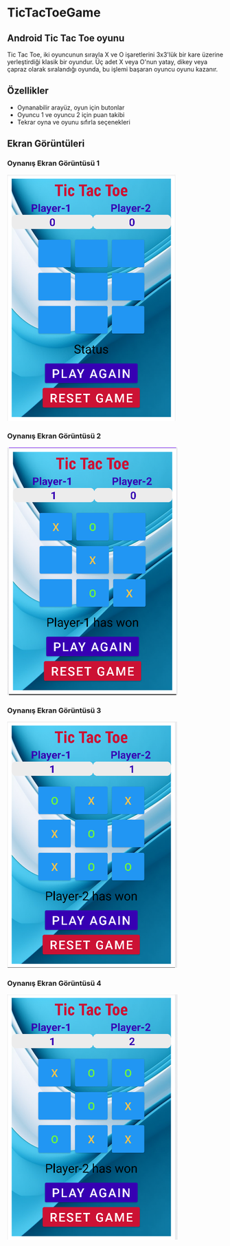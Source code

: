 # TicTacToeGame

## Android Tic Tac Toe oyunu

Tic Tac Toe, iki oyuncunun sırayla X ve O işaretlerini 3x3'lük bir kare üzerine yerleştirdiği klasik bir oyundur. Üç adet X veya O'nun yatay, dikey veya çapraz olarak sıralandığı oyunda, bu işlemi başaran oyuncu oyunu kazanır.


## Özellikler

- Oynanabilir arayüz, oyun için butonlar
- Oyuncu 1 ve oyuncu 2 için puan takibi
- Tekrar oyna ve oyunu sıfırla seçenekleri


## Ekran Görüntüleri


### Oynanış Ekran Görüntüsü 1

![Oynanış Ekran Görüntüsü 1](screenshots/1.png)

### Oynanış Ekran Görüntüsü 2

![Oynanış Ekran Görüntüsü 2](screenshots/2.png)

### Oynanış Ekran Görüntüsü 3

![Oynanış Ekran Görüntüsü 3](screenshots/3.png)

### Oynanış Ekran Görüntüsü 4

![Oynanış Ekran Görüntüsü 4](screenshots/4.png)




